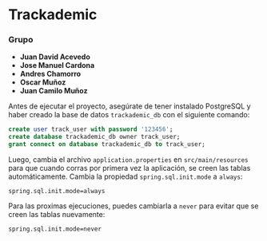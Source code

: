# Trackademic

### Grupo
- **Juan David Acevedo**
- **Jose Manuel Cardona**
- **Andres Chamorro**
- **Oscar Muñoz**
- **Juan Camilo Muñoz**

Antes de ejecutar el proyecto, asegúrate de tener instalado PostgreSQL y haber creado la base de datos `trackademic_db` con el siguiente comando:
```sql
create user track_user with password '123456';
create database trackademic_db owner track_user;
grant connect on database trackademic_db to track_user;
```
Luego, cambia el archivo `application.properties` en `src/main/resources` para que cuando corras por primera vez la aplicación, se creen las tablas automáticamente. Cambia la propiedad `spring.sql.init.mode` a `always`:
```properties
spring.sql.init.mode=always
```
Para las proximas ejecuciones, puedes cambiarla a `never` para evitar que se creen las tablas nuevamente:
```properties
spring.sql.init.mode=never
```